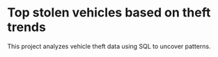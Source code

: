 # Top stolen vehicles based on theft trends
This project analyzes vehicle theft data using SQL to uncover patterns.
